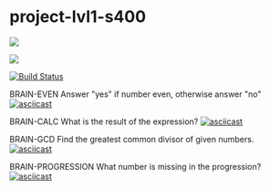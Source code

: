 # project-lvl1-s400


<a href="https://codeclimate.com/github/bncld/project-lvl1-s400/maintainability"><img src="https://api.codeclimate.com/v1/badges/a99a88d28ad37a79dbf6/maintainability" /></a>

<a href="https://codeclimate.com/github/bncld/project-lvl1-s400/test_coverage"><img src="https://api.codeclimate.com/v1/badges/a99a88d28ad37a79dbf6/test_coverage" /></a>

[![Build Status](https://travis-ci.org/bncld/project-lvl1-s400.svg?branch=nwpj)](https://travis-ci.org/bncld/project-lvl1-s400)

BRAIN-EVEN
Answer "yes" if number even, otherwise answer "no"
[![asciicast](https://asciinema.org/a/6i3GCWSO6iJfb3BTa4syh8eJH.png)](https://asciinema.org/a/6i3GCWSO6iJfb3BTa4syh8eJH)

BRAIN-CALC
What is the result of the expression?
[![asciicast](https://asciinema.org/a/zvVzFJnnU9rbSN9YGgw94fxMK.png)](https://asciinema.org/a/zvVzFJnnU9rbSN9YGgw94fxMK)

BRAIN-GCD
Find the greatest common divisor of given numbers.
[![asciicast](https://asciinema.org/a/FC8dHQh17MMv0b4EzLvQOhpaI.png)](https://asciinema.org/a/FC8dHQh17MMv0b4EzLvQOhpaI)

BRAIN-PROGRESSION
What number is missing in the progression?
[![asciicast](https://asciinema.org/a/eSqeT8hHZJmxwBhAuNrFGtvDg.png)](https://asciinema.org/a/eSqeT8hHZJmxwBhAuNrFGtvDg)
